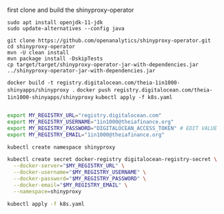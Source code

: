first clone and build the shinyproxy-operator


```
sudo apt install openjdk-11-jdk
sudo update-alternatives --config java
```

```
git clone https://github.com/openanalytics/shinyproxy-operator.git
cd shinyproxy-operator
mvn -U clean install
mvn package install -DskipTests
cp target/target/shinyproxy-operator-jar-with-dependencies.jar ../shinyproxy-operator-jar-with-dependencies.jar
```





`docker build -t registry.digitalocean.com/theia-1in1000-shinyapps/shinyproxy .`
`docker push registry.digitalocean.com/theia-1in1000-shinyapps/shinyproxy`
`kubectl apply -f k8s.yaml`




```bash

export MY_REGISTRY_URL="registry.digitalocean.com"
export MY_REGISTRY_USERNAME="1in1000@theiafinance.org"
export MY_REGISTRY_PASSWORD="DIGITALOCEAN_ACCESS_TOKEN" # EDIT VALUE
export MY_REGISTRY_EMAIL="1in1000@theiafinance.org"

kubectl create namespace shinyproxy

kubectl create secret docker-registry digitalocean-registry-secret \
  --docker-server="$MY_REGISTRY_URL" \
  --docker-username="$MY_REGISTRY_USERNAME" \
  --docker-password="$MY_REGISTRY_PASSWORD" \
  --docker-email="$MY_REGISTRY_EMAIL" \
  --namespace=shinyproxy

kubectl apply -f k8s.yaml

```
